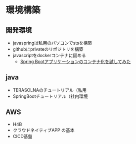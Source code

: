 # 環境構築
## 開発環境
- javaspringは私用のパソコンでstsを構築
- githubにprivateのリポジトリを構築
- javascriptをdockerコンテナに固める
  - [Spring Bootアプリケーションのコンテナ化を試してみた](https://qiita.com/saitoshi/items/a931399e81e63e8e4f1e)


## java
- TERASOLNAのチュートリアル（私用
- SpringBootチュートリアル（社内環境

## AWS
- H4B
- クラウドネイティブAPP の基本
- CICD基盤